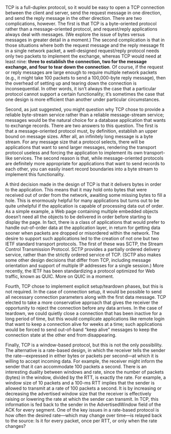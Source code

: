 TCP is a full-duplex protocol, so it would be easy to open a TCP connection between the client and server, send the request message in one direction, and send the reply message in the other direction. There are two complications, however. The first is that TCP is a byte-oriented protocol rather than a message-oriented protocol, and request/reply applications always deal with messages. (We explore the issue of bytes versus messages in greater detail in a moment.) The second complication is
that in those situations where both the request message and the reply message fit in a single network packet, a well-designed request/reply protocol needs only two packets to implement the exchange, whereas
TCP would need at least nine: **three to establish the connection, two for the message exchange, and four to tear down the connection**. 
Of course, if the request or reply messages are large enough to require multiple network packets (e.g., it might take 100 packets to send a 100,000-byte
reply message), then the overhead of setting up and tearing down the connection is inconsequential. In other words, it isn’t always the case that a particular protocol cannot support a certain functionality; it’s sometimes the case that one design is more efficient than another under particular circumstances.

Second, as just suggested, you might question why TCP chose to provide a reliable byte-stream service rather than a reliable message-stream service; messages would be the natural choice for a database application that wants to exchange records. There are two answers to this question. The first is that a message-oriented protocol must, by definition, establish an upper bound on message sizes. After all, an infinitely long message is a byte stream. For any message size that a protocol
selects, there will be applications that want to send larger messages, rendering the transport protocol useless and forcing the application to implement its own transport-like services. The second reason is that, while message-oriented protocols are definitely more appropriate for applications that want to send records to each other, you can easily insert record boundaries into a byte stream to implement this functionality.

A third decision made in the design of TCP is that it delivers bytes in order to the application. This means that it may hold onto bytes that were received out of order from the network, awaiting some missing bytes to fill a hole. This is enormously helpful for many applications but turns out to be quite unhelpful if the application is capable of processing data out of order. As a simple example, a Web page containing multiple embedded objects doesn’t need all the objects to be
delivered in order before starting to display the page. In fact, there is a class of applications that would prefer to handle out-of-order data at the application layer, in return for getting data sooner when packets are dropped or misordered within the network. The desire to support such applications led to the creation of not one but two IETF standard transport protocols. The first of these was SCTP, the Stream Control Transmission Protocol. SCTP provides a partially ordered delivery
service, rather than the strictly ordered service of TCP. (SCTP also makes some other design decisions that differ from TCP, including message orientation and support of multiple IP addresses for a single session.) More recently, the IETF has been standardizing a protocol optimized for Web traffic, known as QUIC. More on QUIC in a moment.

Fourth, TCP chose to implement explicit setup/teardown phases, but this is not required. In the case of connection setup, it would be possible to send all necessary connection parameters along with the first data message. TCP elected to take a more conservative approach that gives the receiver the opportunity to reject the connection before any data arrives. In the case of teardown, we could quietly close a connection that has been inactive for a long period of time, but this would
complicate applications like remote login that want to keep a connection alive for weeks at a time; such applications would be forced to send out-of-band “keep alive” messages to keep the connection state at the other end from disappearing.

Finally, TCP is a window-based protocol, but this is not the only possibility. The alternative is a rate-based design, in which the receiver tells the sender the rate—expressed in either bytes or packets per second—at which it is willing to accept incoming data. For example, the receiver might inform the sender that it can accommodate 100 packets a second. There is an interesting duality between windows and rate, since the number of packets (bytes) in the window, divided by the RTT, is
exactly the rate. For example, a window size of 10 packets and a 100-ms RTT implies that the sender is allowed to transmit at a rate of 100 packets a second. It is by increasing or decreasing the advertised window size that the receiver is effectively raising or lowering the rate at which the sender can transmit. In TCP, this information is fed back to the sender in the AdvertisedWindow field of the ACK for every segment. One of the key issues in a rate-based protocol is how often the
desired rate—which may change over time—is relayed back to the source: Is it for every packet, once per RTT, or only when the rate changes? 
